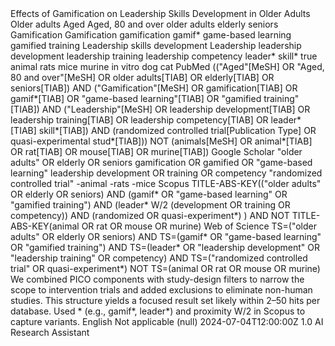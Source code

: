 <?xml version="1.0" encoding="UTF-8" standalone="yes"?>
<output>
  <topic>Effects of Gamification on Leadership Skills Development in Older Adults</topic>
  <pico>
    <population>
      <label>Older adults</label>
      <mesh>Aged</mesh>
      <mesh>Aged, 80 and over</mesh>
      <text_words>older adults</text_words>
      <text_words>elderly</text_words>
      <text_words>seniors</text_words>
    </population>
    <intervention_exposure>
      <label>Gamification</label>
      <mesh>Gamification</mesh>
      <text_words>gamification</text_words>
      <text_words>gamif*</text_words>
      <text_words>game-based learning</text_words>
      <text_words>gamified training</text_words>
    </intervention_exposure>
    <comparison/>
    <outcome>
      <label>Leadership skills development</label>
      <mesh>Leadership</mesh>
      <text_words>leadership development</text_words>
      <text_words>leadership training</text_words>
      <text_words>leadership competency</text_words>
      <text_words>leader* skill*</text_words>
    </outcome>
  </pico>
  <exclusions>
    <non_human>true</non_human>
    <terms>animal</terms>
    <terms>rats</terms>
    <terms>mice</terms>
    <terms>murine</terms>
    <terms>in vitro</terms>
    <terms>dog</terms>
    <terms>cat</terms>
  </exclusions>
  <platform_queries>
    <pubmed>
      <scope>PubMed</scope>
      <query>(("Aged"[MeSH] OR "Aged, 80 and over"[MeSH] OR older adults[TIAB] OR elderly[TIAB] OR seniors[TIAB]) AND ("Gamification"[MeSH] OR gamification[TIAB] OR gamif*[TIAB] OR "game-based learning"[TIAB] OR "gamified training"[TIAB]) AND ("Leadership"[MeSH] OR leadership development[TIAB] OR leadership training[TIAB] OR leadership competency[TIAB] OR leader*[TIAB] skill*[TIAB]) AND (randomized controlled trial[Publication Type] OR quasi-experimental stud*[TIAB])) NOT (animals[MeSH] OR animal*[TIAB] OR rat[TIAB] OR mouse[TIAB] OR murine[TIAB])</query>
    </pubmed>
    <google_scholar>
      <scope>Google Scholar</scope>
      <query>"older adults" OR elderly OR seniors gamification OR gamified OR "game-based learning" leadership development OR training OR competency "randomized controlled trial" -animal -rats -mice</query>
    </google_scholar>
    <scopus>
      <scope>Scopus</scope>
      <query>TITLE-ABS-KEY(("older adults" OR elderly OR seniors) AND (gamif* OR "game-based learning" OR "gamified training") AND (leader* W/2 (development OR training OR competency)) AND (randomized OR quasi-experiment*) ) AND NOT TITLE-ABS-KEY(animal OR rat OR mouse OR murine)</query>
    </scopus>
    <web_of_science>
      <scope>Web of Science</scope>
      <query>TS=("older adults" OR elderly OR seniors) AND TS=(gamif* OR "game-based learning" OR "gamified training") AND TS=(leader* OR "leadership development" OR "leadership training" OR competency) AND TS=("randomized controlled trial" OR quasi-experiment*) NOT TS=(animal OR rat OR mouse OR murine)</query>
    </web_of_science>
  </platform_queries>
  <notes>
    <logic>We combined PICO components with study-design filters to narrow the scope to intervention trials and added exclusions to eliminate non-human studies. This structure yields a focused result set likely within 2–50 hits per database.</logic>
    <wildcards>Used * (e.g., gamif*, leader*) and proximity W/2 in Scopus to capture variants.</wildcards>
    <language>English</language>
    <comparison>Not applicable (null)</comparison>
  </notes>
  <metadata>
    <created_at>2024-07-04T12:00:00Z</created_at>
    <version>1.0</version>
    <author>AI Research Assistant</author>
  </metadata>
</output>